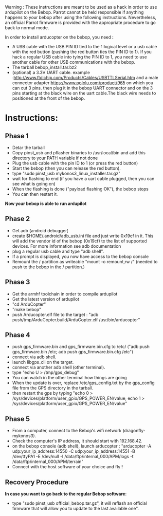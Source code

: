 Warning : These instructions are meant to be used as a hack in order to use ardupilot on the Bebop.
Parrot cannot be held responsible if anything happens to your bebop after using the following instructions.
Nevertheless, an official Parrot firmware is provided with the appropriate procedure to go back to normal mode.

In order to install arducopter on the bebop, you need :

- A USB cable with the USB PIN ID tied to the 1 logical level or a usb cable with the red button (pushing the red button ties the PIN ID to 1). If you hack a regular USB cable into tying the PIN ID to 1, you need to use another cable for other USB communications with the bebop.
- The tarball bebop_install.tar.bz2
- (optional) a 3.3V UART cable. example :http://www.ftdichip.com/Products/Cables/USBTTLSerial.htm and a male connector adapter https://www.pololu.com/product/965 on which you can cut 3 pins.
then plug it in the bebop UART connector and on the 3 pins starting at the black wire on the uart cable.The black wire needs to positioned at the front of the bebop.


# Instructions: 

## Phase 1
- Detar the tarball
- Copy pinst_usb and pflasher binaries to /usr/local/bin and add this directory to your PATH variable if not done
- Plug the usb cable with the pin ID to 1 (or press the red button)
- Start the bebop (then you can release the red button).
- type "sudo pinst_usb mykonos3_linux_installer.tar.gz"
- wait for flashing to end (if you have a uart cable plugged, then you can see what is going on)
- When the flashing is done ("payload flashing OK"), the bebop stops
- You can then restart it.

**Now your bebop is able to run ardupilot**

## Phase 2
- Get adb (android debugger)
- create $HOME/.android/adb_usb.ini file and just write 0x19cf in it. This will add the vendor id of the bebop (0x19cf) to the list of supported devices. For more information see adb documentation
- plug a regular usb cable and type "adb shell". 
- If a prompt is displayed, you now have access to the bebop console
- Remount the / partition as writeable "mount -o remount,rw /" (needed to push to the bebop in the / partition.)

## Phase 3
- Get the armhf toolchain in order to compile ardupilot
- Get the latest version of ardupilot
- "cd ArduCopter"
- "make bebop"
- push Arducopter.elf file to the target : "adb push/tmp/ArduCopter.build/ArduCopter.elf /usr/bin/arducopter"

## Phase 4
- push gps_firmware.bin and gps_firmware.bin.cfg to /etc/ ("adb push gps_firmware.bin /etc; adb push gps_firmware.bin.cfg /etc")
- connect via adb shell.
- launch libgps_cli on the target.
- connect via another adb shell (other terminal).
- type "echo U > /tmp/gps_debug"
- You can watch in the other terminal how things are going
- When the update is over, replace /etc/gps_config.txt by the gps_config file from the GPS directory in the tarball.
- then restart the gps by typing "echo 0 > /sys/devices/platform/user_gpio/GPS_POWER_EN/value; echo 1 > /sys/devices/platform/user_gpio/GPS_POWER_EN/value"

## Phase 5
- From a computer, connect to the Bebop's wifi network (dragonfly-mykonos3).
- Check the computer's IP address, it should start with 192.168.42.
- on the bebop console (adb shell), launch arducopter : "arducopter -A udp:your_ip_address:14550 -C udp:your_ip_address:14551 -B /dev/ttyPA1 -E /dev/null -l /data/ftp/internal_000/APM/logs -t /data/ftp/internal_000/APM/terrain"
- Connect with the host software of your choice and fly !

## Recovery Procedure
 **In case you want to go back to the regular Bebop software:**
- type "sudo pinst_usb official_bebop.tar.gz", it will reflash an official firmware that will allow you to update to the last available one".


